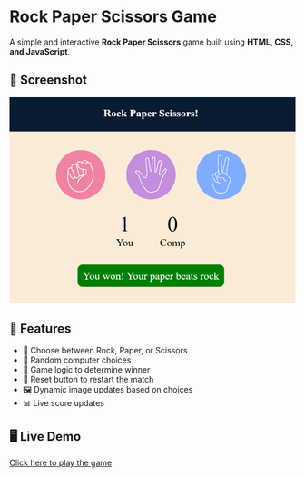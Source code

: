 # Rock Paper Scissors Game

A simple and interactive **Rock Paper Scissors** game built using **HTML, CSS, and JavaScript**.

## 📸 Screenshot
![Game Screenshot](Screenshot.png)


## 🎯 Features

- 🔘 Choose between Rock, Paper, or Scissors
- 🤖 Random computer choices
- 🧠 Game logic to determine winner
- 🔄 Reset button to restart the match
- 🖼️ Dynamic image updates based on choices
- 📊 Live score updates

## 🖥️ Live Demo
[Click here to play the game](https://github.com/tannuu29/Rock-Paper-Scissors.git)
  
